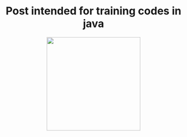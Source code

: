 <div align ="center">

<h1>Post intended for training codes in java</h1>

<img height = "250em" src="https://cdn.jsdelivr.net/gh/devicons/devicon/icons/java/java-original-wordmark.svg" />

